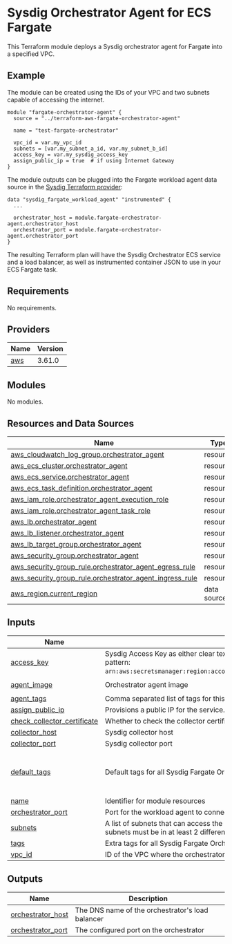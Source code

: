 # Sysdig Orchestrator Agent for ECS Fargate

This Terraform module deploys a Sysdig orchestrator agent for Fargate into a specified VPC.

## Example

The module can be created using the IDs of your VPC and two subnets capable of accessing the internet.

```
module "fargate-orchestrator-agent" {
  source = "../terraform-aws-fargate-orchestrator-agent"

  name = "test-fargate-orchestrator"

  vpc_id = var.my_vpc_id
  subnets = [var.my_subnet_a_id, var.my_subnet_b_id]
  access_key = var.my_sysdig_access_key
  assign_public_ip = true  # if using Internet Gateway
}
```

The module outputs can be plugged into the Fargate workload agent data source in the [Sysdig Terraform provider](https://github.com/sysdiglabs/terraform-provider-sysdig):
```
data "sysdig_fargate_workload_agent" "instrumented" {
  ...

  orchestrator_host = module.fargate-orchestrator-agent.orchestrator_host
  orchestrator_port = module.fargate-orchestrator-agent.orchestrator_port
}
```

The resulting Terraform plan will have the Sysdig Orchestrator ECS service and a load balancer, as well as instrumented container JSON to use in your ECS Fargate task.

<!-- BEGIN_TF_DOCS -->
## Requirements

No requirements.

## Providers

| Name                                              | Version |
|---------------------------------------------------|---------|
| <a name="provider_aws"></a> [aws](#provider\_aws) | 3.61.0  |

## Modules

No modules.

## Resources and Data Sources

| Name                                                                                                                                                                | Type        |
|---------------------------------------------------------------------------------------------------------------------------------------------------------------------|-------------|
| [aws_cloudwatch_log_group.orchestrator_agent](https://registry.terraform.io/providers/hashicorp/aws/latest/docs/resources/cloudwatch_log_group)                     | resource    |
| [aws_ecs_cluster.orchestrator_agent](https://registry.terraform.io/providers/hashicorp/aws/latest/docs/resources/ecs_cluster)                                       | resource    |
| [aws_ecs_service.orchestrator_agent](https://registry.terraform.io/providers/hashicorp/aws/latest/docs/resources/ecs_service)                                       | resource    |
| [aws_ecs_task_definition.orchestrator_agent](https://registry.terraform.io/providers/hashicorp/aws/latest/docs/resources/ecs_task_definition)                       | resource    |
| [aws_iam_role.orchestrator_agent_execution_role](https://registry.terraform.io/providers/hashicorp/aws/latest/docs/resources/iam_role)                              | resource    |
| [aws_iam_role.orchestrator_agent_task_role](https://registry.terraform.io/providers/hashicorp/aws/latest/docs/resources/iam_role)                                   | resource    |
| [aws_lb.orchestrator_agent](https://registry.terraform.io/providers/hashicorp/aws/latest/docs/resources/lb)                                                         | resource    |
| [aws_lb_listener.orchestrator_agent](https://registry.terraform.io/providers/hashicorp/aws/latest/docs/resources/lb_listener)                                       | resource    |
| [aws_lb_target_group.orchestrator_agent](https://registry.terraform.io/providers/hashicorp/aws/latest/docs/resources/lb_target_group)                               | resource    |
| [aws_security_group.orchestrator_agent](https://registry.terraform.io/providers/hashicorp/aws/latest/docs/resources/security_group)                                 | resource    |
| [aws_security_group_rule.orchestrator_agent_egress_rule](https://registry.terraform.io/providers/hashicorp/aws/latest/docs/resources/security_group_rule)           | resource    |
| [aws_security_group_rule.orchestrator_agent_ingress_rule](https://registry.terraform.io/providers/hashicorp/aws/latest/docs/resources/security_group_rule)          | resource    |
| [aws_region.current_region](https://registry.terraform.io/providers/hashicorp/aws/latest/docs/data-sources/region)                                                  | data source |

## Inputs

| Name                                                                                                                                              | Description                                                                                                                                                                                       | Type           | Default                                                                                     | Required |
|---------------------------------------------------------------------------------------------------------------------------------------------------|---------------------------------------------------------------------------------------------------------------------------------------------------------------------------------------------------|----------------|---------------------------------------------------------------------------------------------|:--------:|
| <a name="input_access_key"></a> [access\_key](#input\_access\_key)                                                                                | Sysdig Access Key as either clear text or SecretsManager-backed secret reference (expected pattern: `arn:aws:secretsmanager:region:accountId:secret:secretName[:jsonKey:versionStage:versionId]`) | `string`       | n/a                                                                                         |   yes    |
| <a name="input_agent_image"></a> [agent\_image](#input\_agent\_image)                                                                             | Orchestrator agent image                                                                                                                                                                          | `string`       | `"quay.io/sysdig/orchestrator-agent:latest"`                                                |    no    |
| <a name="input_agent_tags"></a> [agent\_tags](#input\_agent\_tags)                                                                                | Comma separated list of tags for this agent                                                                                                                                                       | `string`       | `""`                                                                                        |    no    |
| <a name="input_assign_public_ip"></a> [assign\_public\_ip](#input\_assign\_public\_ip)                                                            | Provisions a public IP for the service. Required when using an Internet Gateway for egress.                                                                                                       | `bool`         | `false`                                                                                     |    no    |
| <a name="input_check_collector_certificate"></a> [check\_collector\_certificate](#input\_check\_collector\_certificate)                           | Whether to check the collector certificate when connecting. Mainly for development.                                                                                                               | `string`       | `"true"`                                                                                    |    no    |
| <a name="input_collector_host"></a> [collector\_host](#input\_collector\_host)                                                                    | Sysdig collector host                                                                                                                                                                             | `string`       | `"collector.sysdigcloud.com"`                                                               |    no    |
| <a name="input_collector_port"></a> [collector\_port](#input\_collector\_port)                                                                    | Sysdig collector port                                                                                                                                                                             | `string`       | `"6443"`                                                                                    |    no    |
| <a name="input_default_tags"></a> [default\_tags](#input\_default\_tags)                                                                          | Default tags for all Sysdig Fargate Orchestrator resources                                                                                                                                        | `map(string)`  | <pre>{<br>  "Application": "sysdig",<br>  "Module": "fargate-orchestrator-agent"<br>}</pre> |    no    |
| <a name="input_name"></a> [name](#input\_name)                                                                                                    | Identifier for module resources                                                                                                                                                                   | `string`       | `"sysdig-fargate-orchestrator"`                                                             |    no    |
| <a name="input_orchestrator_port"></a> [orchestrator\_port](#input\_orchestrator\_port)                                                           | Port for the workload agent to connect                                                                                                                                                            | `number`       | `6667`                                                                                      |    no    |
| <a name="input_subnets"></a> [subnets](#input\_subnets)                                                                                           | A list of subnets that can access the internet and are reachable by instrumented services. The subnets must be in at least 2 different AZs.                                                       | `list(string)` | n/a                                                                                         |   yes    |
| <a name="input_tags"></a> [tags](#input\_tags)                                                                                                    | Extra tags for all Sysdig Fargate Orchestrator resources                                                                                                                                          | `map(string)`  | `{}`                                                                                        |    no    |
| <a name="input_vpc_id"></a> [vpc\_id](#input\_vpc\_id)                                                                                            | ID of the VPC where the orchestrator should be installed                                                                                                                                          | `string`       | n/a                                                                                         |   yes    |

## Outputs

| Name                                                                                      | Description                                      |
|-------------------------------------------------------------------------------------------|--------------------------------------------------|
| <a name="output_orchestrator_host"></a> [orchestrator\_host](#output\_orchestrator\_host) | The DNS name of the orchestrator's load balancer |
| <a name="output_orchestrator_port"></a> [orchestrator\_port](#output\_orchestrator\_port) | The configured port on the orchestrator          |
<!-- END_TF_DOCS -->
